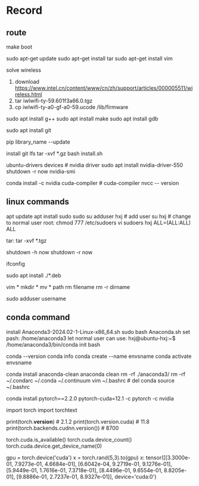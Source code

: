 # Record

## route
make boot

sudo apt-get update
sudo apt-get install tar
sudo apt-get install vim

solve wireless
1. download https://www.intel.cn/content/www/cn/zh/support/articles/000005511/wireless.html
2. tar iwlwifi-ty-59.601f3a66.0.tgz
3. cp iwlwifi-ty-a0-gf-a0-59.ucode /lib/firmware

sudo apt install g++
sudo apt install make
sudo apt install gdb

sudo apt install git

pip library_name --update

install git lfs
tar -xvf *.gz
bash install.sh

ubuntu-drivers devices  # nvidia driver
sudo apt install nvidia-driver-550
shutdown -r now
nvidia-smi

conda install -c nvidia cuda-compiler  # cuda-compiler
nvcc -- version


## linux commands
apt update
apt install sudo
sudo su
adduser hxj # add user
su hxj # change to normal user
root: chmod 777 /etc/sudoers
vi sudoers
hxj ALL=(ALL:ALL) ALL

tar: tar -xvf *.tgz

shutdown -h now
shutdown -r now

ifconfig

sudo apt install ./*.deb

vim *
mkdir *
mv * path
rm filename
rm -r dirname

sudo adduser username


## conda command
install Anaconda3-2024.02-1-Linux-x86_64.sh
sudo bash Anaconda.sh
set pash: /home/anaconda3
let normal user can use: hxj@ubuntu-hxj:~$ /home/anaconda3/bin/conda init bash

conda --version
conda info
conda create --name envsname
conda activate envsname

conda install anaconda-clean
anaconda clean
rm -rf ./anaconda3/
rm -rf ~/.condarc ~/.conda ~/.continuum
vim ~/.bashrc  # del conda
source ~/.bashrc

conda install pytorch==2.2.0 pytorch-cuda=12.1 -c pytorch -c nvidia

import torch
import torchtext

print(torch.__version__)  # 2.1.2
print(torch.version.cuda)  # 11.8
print(torch.backends.cudnn.version())  # 8700

torch.cuda.is_available()
torch.cuda.device_count()
torch.cuda.device.get_device_name(0)

gpu = torch.device('cuda')
x = torch.rand(5,3).to(gpu)
x: tensor([[3.3000e-01, 7.9273e-01, 4.6684e-01],
        [6.6042e-04, 9.2719e-01, 9.1276e-01],
        [5.9449e-01, 1.7616e-01, 7.3718e-01],
        [8.4496e-01, 9.6554e-01, 8.8205e-01],
        [9.8886e-01, 2.7237e-01, 8.9327e-01]], device='cuda:0')

